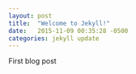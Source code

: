 ```yaml
---
layout: post
title:  "Welcome to Jekyll!"
date:   2015-11-09 00:35:28 -0500
categories: jekyll update
---
```


First blog post